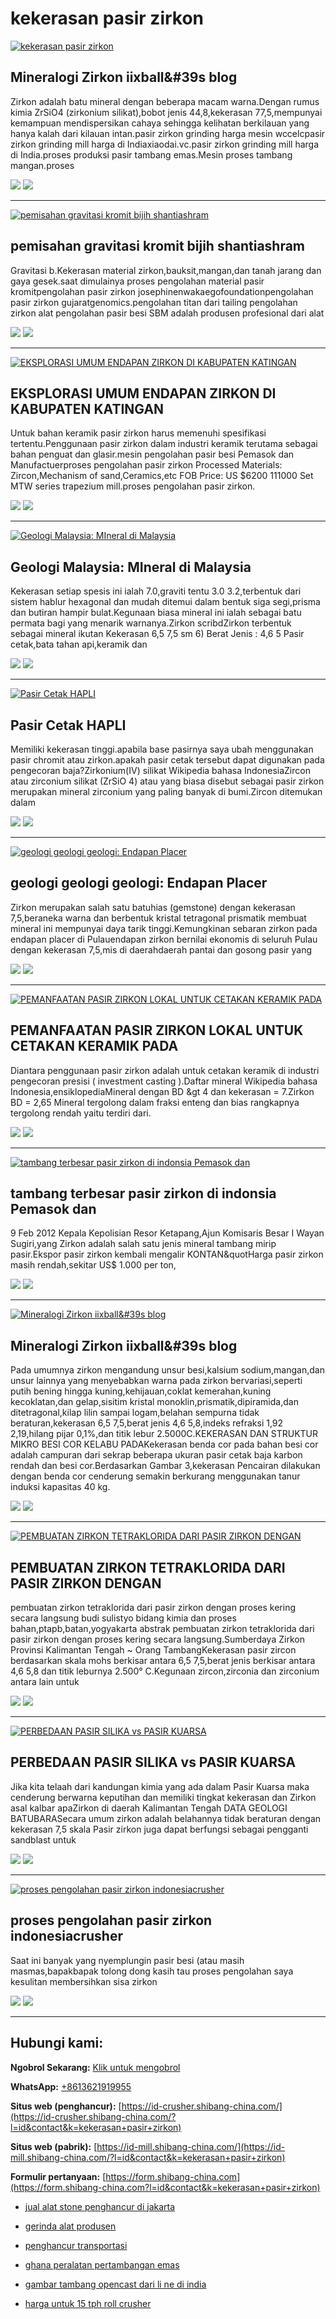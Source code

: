 # kekerasan pasir zirkon

<a href="https://swt.shibang-china.com/?l=id&img&k=kekerasan+pasir+zirkon" target="_blank">![kekerasan pasir zirkon](http://static.shibang-china.com/all-800x300/372.jpg)</a>

## Mineralogi Zirkon iixball&#39s blog
Zirkon adalah batu mineral dengan beberapa macam warna.Dengan rumus kimia ZrSiO4 (zirkonium silikat),bobot jenis 44,8,kekerasan 77,5,mempunyai kemampuan mendispersikan cahaya sehingga kelihatan berkilauan yang hanya kalah dari kilauan intan.pasir zirkon grinding harga mesin wccelcpasir zirkon grinding mill harga di Indiaxiaodai.vc.pasir zirkon grinding mill harga di India.proses produksi pasir tambang emas.Mesin proses tambang mangan.proses


<a href="https://whatsapp.shibangsoft.com/WhatsApp.php" target="_blank" title="WhatsApp">![](http://static.shibang-china.com/icon/whatsapp.png)</a> <a href="https://swt.shibang-china.com/?l=id&icon&k=kekerasan+pasir+zirkon" target="_blank">![](http://static.shibang-china.com/icon/chat-id.png)</a>

---

<a href="https://swt.shibang-china.com/?l=id&img&k=kekerasan+pasir+zirkon" target="_blank">![pemisahan gravitasi kromit bijih shantiashram](http://static.shibang-china.com/all-800x300/256.jpg)</a>

## pemisahan gravitasi kromit bijih shantiashram
Gravitasi b.Kekerasan material zirkon,bauksit,mangan,dan tanah jarang dan gaya gesek.saat dimulainya proses pengolahan material pasir kromitpengolahan pasir zirkon josephinenwakaegofoundationpengolahan pasir zirkon gujaratgenomics.pengolahan titan dari tailing pengolahan zirkon alat pengolahan pasir besi SBM adalah produsen profesional dari alat


<a href="https://whatsapp.shibangsoft.com/WhatsApp.php" target="_blank" title="WhatsApp">![](http://static.shibang-china.com/icon/whatsapp.png)</a> <a href="https://swt.shibang-china.com/?l=id&icon&k=kekerasan+pasir+zirkon" target="_blank">![](http://static.shibang-china.com/icon/chat-id.png)</a>

---

<a href="https://swt.shibang-china.com/?l=id&img&k=kekerasan+pasir+zirkon" target="_blank">![EKSPLORASI UMUM ENDAPAN ZIRKON DI KABUPATEN KATINGAN](http://static.shibang-china.com/all-800x300/1197.jpg)</a>

## EKSPLORASI UMUM ENDAPAN ZIRKON DI KABUPATEN KATINGAN
Untuk bahan keramik pasir zirkon harus memenuhi spesifikasi tertentu.Penggunaan pasir zirkon dalam industri keramik terutama sebagai bahan penguat dan glasir.mesin pengolahan pasir besi Pemasok dan Manufactuerproses pengolahan pasir zirkon Processed Materials: Zircon,Mechanism of sand,Ceramics,etc FOB Price: US $6200 111000 Set MTW series trapezium mill.proses pengolahan pasir zirkon.


<a href="https://whatsapp.shibangsoft.com/WhatsApp.php" target="_blank" title="WhatsApp">![](http://static.shibang-china.com/icon/whatsapp.png)</a> <a href="https://swt.shibang-china.com/?l=id&icon&k=kekerasan+pasir+zirkon" target="_blank">![](http://static.shibang-china.com/icon/chat-id.png)</a>

---

<a href="https://swt.shibang-china.com/?l=id&img&k=kekerasan+pasir+zirkon" target="_blank">![Geologi Malaysia: MIneral di Malaysia](http://static.shibang-china.com/all-800x300/258.jpg)</a>

## Geologi Malaysia: MIneral di Malaysia
Kekerasan setiap spesis ini ialah 7.0,graviti tentu 3.0 3.2,terbentuk dari sistem hablur hexagonal dan mudah ditemui dalam bentuk siga segi,prisma dan butiran hampir bulat.Kegunaan biasa mineral ini ialah sebagai batu permata bagi yang menarik warnanya.Zirkon scribdZirkon terbentuk sebagai mineral ikutan Kekerasan 6,5 7,5 sm 6) Berat Jenis : 4,6 5 Pasir cetak,bata tahan api,keramik dan


<a href="https://whatsapp.shibangsoft.com/WhatsApp.php" target="_blank" title="WhatsApp">![](http://static.shibang-china.com/icon/whatsapp.png)</a> <a href="https://swt.shibang-china.com/?l=id&icon&k=kekerasan+pasir+zirkon" target="_blank">![](http://static.shibang-china.com/icon/chat-id.png)</a>

---

<a href="https://swt.shibang-china.com/?l=id&img&k=kekerasan+pasir+zirkon" target="_blank">![Pasir Cetak HAPLI](http://static.shibang-china.com/all-800x300/784.jpg)</a>

## Pasir Cetak HAPLI
Memiliki kekerasan tinggi.apabila base pasirnya saya ubah menggunakan pasir chromit atau zirkon.apakah pasir cetak tersebut dapat digunakan pada pengecoran baja?Zirkonium(IV) silikat Wikipedia bahasa IndonesiaZircon atau zirconium silikat (ZrSiO 4) atau yang biasa disebut sebagai pasir zirkon merupakan mineral zirconium yang paling banyak di bumi.Zircon ditemukan dalam


<a href="https://whatsapp.shibangsoft.com/WhatsApp.php" target="_blank" title="WhatsApp">![](http://static.shibang-china.com/icon/whatsapp.png)</a> <a href="https://swt.shibang-china.com/?l=id&icon&k=kekerasan+pasir+zirkon" target="_blank">![](http://static.shibang-china.com/icon/chat-id.png)</a>

---

<a href="https://swt.shibang-china.com/?l=id&img&k=kekerasan+pasir+zirkon" target="_blank">![geologi geologi geologi: Endapan Placer](http://static.shibang-china.com/all-800x300/70.jpg)</a>

## geologi geologi geologi: Endapan Placer
Zirkon merupakan salah satu batuhias (gem­stone) dengan kekerasan 7,5,beraneka warna dan berbentuk kristal tetragonal prismatik membuat mineral ini mempunyai daya tarik tinggi.Kemungkinan sebaran zirkon pada endapan placer di Pulauendapan zirkon bernilai ekonomis di seluruh Pulau dengan kekerasan 7,5,mis di daerahdaerah pantai dan gosong pasir yang


<a href="https://whatsapp.shibangsoft.com/WhatsApp.php" target="_blank" title="WhatsApp">![](http://static.shibang-china.com/icon/whatsapp.png)</a> <a href="https://swt.shibang-china.com/?l=id&icon&k=kekerasan+pasir+zirkon" target="_blank">![](http://static.shibang-china.com/icon/chat-id.png)</a>

---

<a href="https://swt.shibang-china.com/?l=id&img&k=kekerasan+pasir+zirkon" target="_blank">![PEMANFAATAN PASIR ZIRKON LOKAL UNTUK CETAKAN KERAMIK PADA](http://static.shibang-china.com/all-800x300/348.jpg)</a>

## PEMANFAATAN PASIR ZIRKON LOKAL UNTUK CETAKAN KERAMIK PADA
Diantara penggunaan pasir zirkon adalah untuk cetakan keramik di industri pengecoran presisi ( investment casting ).Daftar mineral Wikipedia bahasa Indonesia,ensiklopediaMineral dengan BD &gt 4 dan kekerasan = 7.Zirkon BD = 2,65 Mineral tergolong dalam fraksi enteng dan bias rangkapnya tergolong rendah yaitu terdiri dari.


<a href="https://whatsapp.shibangsoft.com/WhatsApp.php" target="_blank" title="WhatsApp">![](http://static.shibang-china.com/icon/whatsapp.png)</a> <a href="https://swt.shibang-china.com/?l=id&icon&k=kekerasan+pasir+zirkon" target="_blank">![](http://static.shibang-china.com/icon/chat-id.png)</a>

---

<a href="https://swt.shibang-china.com/?l=id&img&k=kekerasan+pasir+zirkon" target="_blank">![tambang terbesar pasir zirkon di indonsia Pemasok dan](http://static.shibang-china.com/all-800x300/848.jpg)</a>

## tambang terbesar pasir zirkon di indonsia Pemasok dan
9 Feb 2012 Kepala Kepolisian Resor Ketapang,Ajun Komisaris Besar I Wayan Sugiri,yang Zirkon adalah salah satu jenis mineral tambang mirip pasir.Ekspor pasir zirkon kembali mengalir KONTAN&quotHarga pasir zirkon masih rendah,sekitar US$ 1.000 per ton,


<a href="https://whatsapp.shibangsoft.com/WhatsApp.php" target="_blank" title="WhatsApp">![](http://static.shibang-china.com/icon/whatsapp.png)</a> <a href="https://swt.shibang-china.com/?l=id&icon&k=kekerasan+pasir+zirkon" target="_blank">![](http://static.shibang-china.com/icon/chat-id.png)</a>

---

<a href="https://swt.shibang-china.com/?l=id&img&k=kekerasan+pasir+zirkon" target="_blank">![Mineralogi Zirkon iixball&#39s blog](http://static.shibang-china.com/all-800x300/1491.jpg)</a>

## Mineralogi Zirkon iixball&#39s blog
Pada umumnya zirkon mengandung unsur besi,kalsium sodium,mangan,dan unsur lainnya yang menyebabkan warna pada zirkon bervariasi,seperti putih bening hingga kuning,kehijauan,coklat kemerahan,kuning kecoklatan,dan gelap,sisitim kristal monoklin,prismatik,dipiramida,dan ditetragonal,kilap lilin sampai logam,belahan sempurna tidak beraturan,kekerasan 6,5 7,5,berat jenis 4,6 5,8,indeks refraksi 1,92 2,19,hilang pijar 0,1%,dan titik lebur 2.5000C.KEKERASAN DAN STRUKTUR MIKRO BESI COR KELABU PADAKekerasan benda cor pada bahan besi cor adalah campuran dari sekrap beberapa ukuran pasir cetak baja karbon rendah dan besi cor.Berdasarkan Gambar 3,kekerasan Pencairan dilakukan dengan benda cor cenderung semakin berkurang menggunakan tanur induksi kapasitas 40 kg.


<a href="https://whatsapp.shibangsoft.com/WhatsApp.php" target="_blank" title="WhatsApp">![](http://static.shibang-china.com/icon/whatsapp.png)</a> <a href="https://swt.shibang-china.com/?l=id&icon&k=kekerasan+pasir+zirkon" target="_blank">![](http://static.shibang-china.com/icon/chat-id.png)</a>

---

<a href="https://swt.shibang-china.com/?l=id&img&k=kekerasan+pasir+zirkon" target="_blank">![PEMBUATAN ZIRKON TETRAKLORIDA DARI PASIR ZIRKON DENGAN](http://static.shibang-china.com/all-800x300/390.jpg)</a>

## PEMBUATAN ZIRKON TETRAKLORIDA DARI PASIR ZIRKON DENGAN
pembuatan zirkon tetraklorida dari pasir zirkon dengan proses kering secara langsung budi sulistyo bidang kimia dan proses bahan,ptapb,batan,yogyakarta abstrak pembuatan zirkon tetraklorida dari pasir zirkon dengan proses kering secara langsung.Sumberdaya Zirkon Provinsi Kalimantan Tengah ~ Orang TambangKekerasan pasir zircon berdasarkan skala mohs berkisar antara 6,5 7,5,berat jenis berkisar antara 4,6 5,8 dan titik leburnya 2.500° C.Kegunaan zircon,zirconia dan zirconium antara lain untuk


<a href="https://whatsapp.shibangsoft.com/WhatsApp.php" target="_blank" title="WhatsApp">![](http://static.shibang-china.com/icon/whatsapp.png)</a> <a href="https://swt.shibang-china.com/?l=id&icon&k=kekerasan+pasir+zirkon" target="_blank">![](http://static.shibang-china.com/icon/chat-id.png)</a>

---

<a href="https://swt.shibang-china.com/?l=id&img&k=kekerasan+pasir+zirkon" target="_blank">![PERBEDAAN PASIR SILIKA vs PASIR KUARSA](http://static.shibang-china.com/all-800x300/774.jpg)</a>

## PERBEDAAN PASIR SILIKA vs PASIR KUARSA
Jika kita telaah dari kandungan kimia yang ada dalam Pasir Kuarsa maka cenderung berwarna keputihan dan memiliki tingkat kekerasan dan Zirkon asal kalbar apaZirkon di daerah Kalimantan Tengah DATA GEOLOGI BATUBARASecara umum zirkon adalah belahannya tidak beraturan dengan kekerasan 7,5 skala Pasir zirkon juga dapat berfungsi sebagai pengganti sandblast untuk


<a href="https://whatsapp.shibangsoft.com/WhatsApp.php" target="_blank" title="WhatsApp">![](http://static.shibang-china.com/icon/whatsapp.png)</a> <a href="https://swt.shibang-china.com/?l=id&icon&k=kekerasan+pasir+zirkon" target="_blank">![](http://static.shibang-china.com/icon/chat-id.png)</a>

---

<a href="https://swt.shibang-china.com/?l=id&img&k=kekerasan+pasir+zirkon" target="_blank">![proses pengolahan pasir zirkon indonesiacrusher](http://static.shibang-china.com/all-800x300/854.jpg)</a>

## proses pengolahan pasir zirkon indonesiacrusher
Saat ini banyak yang nyemplungin pasir besi (atau masih masmas,bapakbapak tolong dong kasih tau proses pengolahan saya kesulitan membersihkan sisa zirkon

<a href="https://whatsapp.shibangsoft.com/WhatsApp.php" target="_blank" title="WhatsApp">![](http://static.shibang-china.com/icon/whatsapp.png)</a> <a href="https://swt.shibang-china.com/?l=id&icon&k=kekerasan+pasir+zirkon" target="_blank">![](http://static.shibang-china.com/icon/chat-id.png)</a>

---
## Hubungi kami:

**Ngobrol Sekarang:** [Klik untuk mengobrol](https://swt.shibang-china.com?l=id&contact&k=kekerasan+pasir+zirkon)

**WhatsApp:**  [+8613621919955](https://whatsapp.shibangsoft.com/WhatsApp.php)

**Situs web (penghancur):** [https://id-crusher.shibang-china.com/](https://id-crusher.shibang-china.com/?l=id&contact&k=kekerasan+pasir+zirkon)

**Situs web (pabrik):** [https://id-mill.shibang-china.com/](https://id-mill.shibang-china.com/?l=id&contact&k=kekerasan+pasir+zirkon)

**Formulir pertanyaan:** [https://form.shibang-china.com](https://form.shibang-china.com?l=id&contact&k=kekerasan+pasir+zirkon)

* [jual alat stone penghancur di jakarta](../21/jual%20alat%20stone%20penghancur%20di%20jakarta.md)

* [gerinda alat produsen](../28/gerinda%20alat%20produsen.md)

* [penghancur transportasi](../27/penghancur%20transportasi.md)

* [ghana peralatan pertambangan emas](../22/ghana%20peralatan%20pertambangan%20emas.md)

* [gambar tambang opencast dari li ne di india](../22/gambar%20tambang%20opencast%20dari%20li%20ne%20di%20india.md)

* [harga untuk 15 tph roll crusher](../17/harga%20untuk%2015%20tph%20roll%20crusher.md)